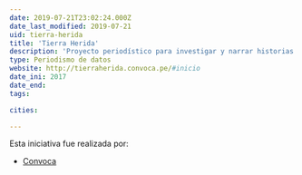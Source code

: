 ```yaml
---
date: 2019-07-21T23:02:24.000Z
date_last_modified: 2019-07-21
uid: tierra-herida
title: 'Tierra Herida'
description: 'Proyecto periodístico para investigar y narrar historias sobre los costos sociales y ambientales de la concentración de la tierra, las maniobras comerciales y actividades ilícitas que destruyen los bosques y ecosistemas en Perú y América Latina.'
type: Periodismo de datos
website: http://tierraherida.convoca.pe/#inicio
date_ini: 2017
date_end: 
tags:

cities: 

---
```


Esta iniciativa fue realizada por:

- [Convoca](/organizaciones/convoca)
